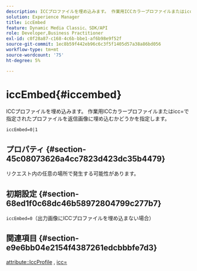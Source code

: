 ```yaml
---
description: ICCプロファイルを埋め込みます。 作業用ICCカラープロファイルまたはicc=で指定されたプロファイルを返信画像に埋め込むかどうかを指定します。
solution: Experience Manager
title: iccEmbed
feature: Dynamic Media Classic、SDK/API
role: Developer,Business Practitioner
exl-id: c0f28a87-c168-4c6b-bbe1-af6b98e9f52f
source-git-commit: 1ec8b59f442eb96c6c3f5f1405d57a38a86bd056
workflow-type: tm+mt
source-wordcount: '75'
ht-degree: 5%

---
```


# iccEmbed{#iccembed}

ICCプロファイルを埋め込みます。 作業用ICCカラープロファイルまたはicc=で指定されたプロファイルを返信画像に埋め込むかどうかを指定します。

`iccEmbed=0|1`

## プロパティ {#section-45c08073626a4cc7823d423dc35b4479}

リクエスト内の任意の場所で発生する可能性があります。

## 初期設定 {#section-68ed1f0c68dc46b58972804799c277b7}

`iccEmbed=0`（出力画像にICCプロファイルを埋め込まない場合）

## 関連項目 {#section-e9e6bb04e2154f4387261edcbbbfe7d3}

[attribute::IccProfile](../../../../../ir-api/material-cat/image-rendering-api-ref/c-ir-material-catalog/c-ir-attributes-reference/r-ir-iccprofilegray.md#reference-712f1d0dcca748df9aaf495681bb39e6) ,  [icc=](../../../../../ir-api/http-protocol/image-rendering-api-ref/c-ir-http-protocol-ref/c-ir-http-protocol-command-reference/r-ir-icc.md#reference-86a2fff3cef24982ad2063d977a16e06)
